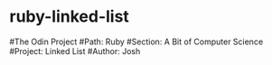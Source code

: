 # ruby-linked-list
#The Odin Project
#Path: Ruby
#Section: A Bit of Computer Science 
#Project: Linked List 
#Author: Josh
